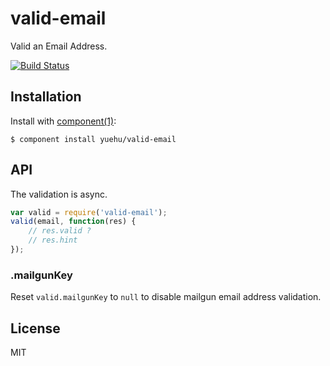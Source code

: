
# valid-email

Valid an Email Address.

[![Build Status](https://travis-ci.org/yuehu/valid-email.png?branch=master)](https://travis-ci.org/yuehu/valid-email)

## Installation

Install with [component(1)](http://component.io):

    $ component install yuehu/valid-email

## API

The validation is async.

```js
var valid = require('valid-email');
valid(email, function(res) {
    // res.valid ?
    // res.hint
});
```

### .mailgunKey

Reset `valid.mailgunKey` to `null` to disable mailgun email address validation.

## License

MIT
